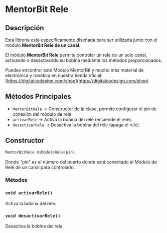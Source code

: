 # MentorBit Rele

## Descripción

Esta librería está específicamente diseñada para ser utilizada junto con el módulo **MentorBit Rele de un canal**.

El módulo **MentorBit Rele** permite controlar un rele de un solo canal, activando o desactivando su bobina mediante los métodos proporcionados.

Puedes encontrar este Módulo MentorBit y mucho más material de electrónica y robótica en nuestra tienda oficial:  [https://digitalcodesign.com/shop](https://digitalcodesign.com/shop)

## Métodos Principales

- `MentorBitRele` → Constructor de la clase, permite configurar el pin de conexión del módulo de rele.
- `activarRele` → Activa la bobina del rele (enciende el rele).
- `desactivarRele` → Desactiva la bobina del rele (apaga el rele).

## Constructor

```cpp
MentorBitRele miModuloRele(pin);
```

Donde "pin" es el número del puerto donde está conectado el Módulo de Relé de un canal para controlarlo.

### Métodos

### `void activarRele()`

Activa la bobina del rele.

### `void desactivarRele()`

Desactiva la bobina del rele.
